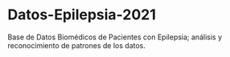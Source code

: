 # Datos-Epilepsia-2021
Base de Datos Biomédicos de Pacientes con Epilepsia; análisis y reconocimiento de patrones de los datos.
